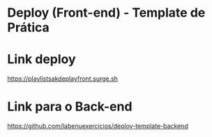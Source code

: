 # Deploy (Front-end) - Template de Prática

# Link deploy
https://playlistsakdeplayfront.surge.sh

# Link para o Back-end
https://github.com/labenuexercicios/deploy-template-backend


